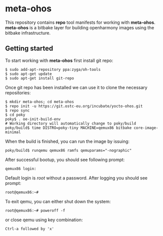 meta-ohos
==========

This repository contains **repo** tool manifests for working with **meta-ohos**. 
**meta-ohos** is a bitbake layer for building openharmony images using the bitbake infrastructure.

## Getting started

To start working with **meta-ohos** first install git repo:

    $ sudo add-apt-repository ppa:zyga/oh-tools
    $ sudo apt-get update
    $ sudo apt-get install git-repo

Once git repo has been installed we can use it to clone the necessary repositories:

    $ mkdir meta-ohos; cd meta-ohos
    $ repo init -u https://git.ostc-eu.org/incubate/yocto-ohos.git
    $ repo sync
    $ cd poky
    poky$ . oe-init-build-env
    # Working directory will automatically change to poky/build
    poky/build$ time DISTRO=poky-tiny MACHINE=qemux86 bitbake core-image-minimal

When the build is finished, you can run the image by issuing:

    poky/build$ runqemu qemux86 ramfs qemuparams="-nographic"

After successful bootup, you should see following prompt:

    qemux86 login:

Default login is _root_ without a password. After logging you should see prompt:

    root@qemux86:~#

To exit qemu, you can either shut down the system:

    root@qemux86:~# poweroff -f

or close qemu using key combination:

    Ctrl-a followed by 'x'

